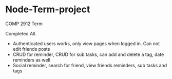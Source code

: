# Node-Term-project
COMP 2912 Term 

Completed All.

- Authenticated users works, only view pages when logged in. Can not edit friends posts
- CRUD for reminder, CRUD for sub tasks, can add and delete a tag, date reminders as well
- Social reminder, search for friend, view friends reminders, sub tasks and tags
